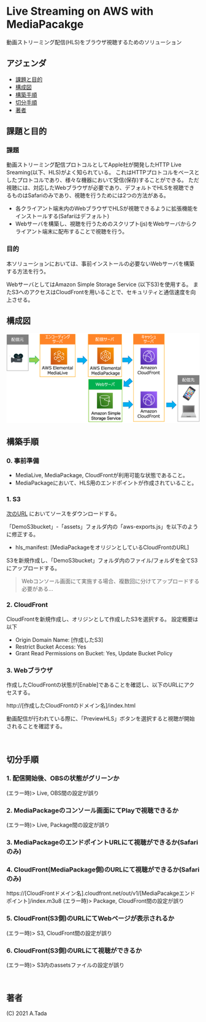 # Live Streaming on AWS with MediaPacakge

動画ストリーミング配信(HLS)をブラウザ視聴するためのソリューション

## アジェンダ
- [課題と目的](#purpose)
- [構成図](#architecture-overview)
- [構築手順](#howto)
- [切分手順](#howto)
- [著者](#author)

## 課題と目的

### 課題
動画ストリーミング配信プロトコルとしてApple社が開発したHTTP Live Sreaming(以下、HLS)がよく知られている。
これはHTTPプロトコルをベースとしたプロトコルであり、様々な機器において受信(保存)することができる。
ただ視聴には、対応したWebブラウザが必要であり、デフォルトでHLSを視聴できるものはSafariのみであり、視聴を行うためには2つの方法がある。
* 各クライアント端末内のWebブラウザでHLSが視聴できるように拡張機能をインストールする(Safariはデフォルト)
* Webサーバを構築し、視聴を行うためのスクリプト(js)をWebサーバからクライアント端末に配布することで視聴を行う。

### 目的
本ソリューションにおいては、事前インストールの必要ないWebサーバを構築する方法を行う。

WebサーバとしてはAmazon Simple Storage Service (以下S3)を使用する。
またS3へのアクセスはCloudFrontを用いることで、セキュリティと通信速度を向上させる。


## 構成図
![Architecture](architecture.png)


## 構築手順

### 0. 事前準備
* MediaLive, MediaPackage, CloudFrontが利用可能な状態であること。
* MediaPackageにおいて、HLS用のエンドポイントが作成されていること。

### 1. S3
[次のURL](https://github.com/rinakia/LiveStreamingOnAWS) においてソースをダウンロードする。

「DemoS3bucket」-「assets」フォルダ内の「aws-exports.js」を以下のように修正する。
* hls_manifest: [MediaPackageをオリジンとしているCloudFrontのURL]

S3を新規作成し、「DemoS3bucket」フォルダ内のファイル/フォルダを全てS3にアップロードする。
 > Webコンソール画面にて実施する場合、複数回に分けてアップロードする必要がある...


### 2. CloudFront
CloudFrontを新規作成し、オリジンとして作成したS3を選択する。
設定概要は以下
* Origin Domain Name: [作成したS3]
* Restrict Bucket Access: Yes
* Grant Read Permissions on Bucket: Yes, Update Bucket Policy


### 3. Webブラウザ
作成したCloudFrontの状態が[Enable]であることを確認し、以下のURLにアクセスする。

http://[作成したCloudFrontのドメイン名]/index.html

動画配信が行われている際に、「PreviewHLS」ボタンを選択すると視聴が開始されることを確認する。

<br>


## 切分手順

### 1. 配信開始後、OBSの状態がグリーンか
  (エラー時)> Live, OBS間の設定が誤り

### 2. MediaPackageのコンソール画面にてPlayで視聴できるか
  (エラー時)> Live, Package間の設定が誤り

### 3. MediaPackageのエンドポイントURLにて視聴ができるか(Safariのみ)

### 4. CloudFront(MediaPackage側)のURLにて視聴ができるか(Safariのみ)
  https://[CloudFrontドメイン名].cloudfront.net/out/v1/[MediaPacakgeエンドポイント]/index.m3u8
  (エラー時)> Package, CloudFront間の設定が誤り

### 5. CloudFront(S3側)のURLにてWebページが表示されるか
  (エラー時)> S3,  CloudFront間の設定が誤り

### 6. CloudFront(S3側)のURLにて視聴ができるか
  (エラー時)> S3内のassetsファイルの設定が誤り

<br>


## 著者

(C) 2021 A.Tada


